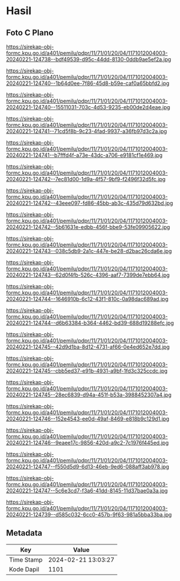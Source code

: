# Hasil

## Foto C Plano

https://sirekap-obj-formc.kpu.go.id/a401/pemilu/pdpr/11/71/01/20/04/1171012004003-20240221-124738--bdf49539-d95c-44dd-8130-0ddb9ae5ef2a.jpg

https://sirekap-obj-formc.kpu.go.id/a401/pemilu/pdpr/11/71/01/20/04/1171012004003-20240221-124740--1b64d0ee-7f86-45d8-b59e-caf0a65bbfd2.jpg

https://sirekap-obj-formc.kpu.go.id/a401/pemilu/pdpr/11/71/01/20/04/1171012004003-20240221-124740--15511031-703c-4d53-9235-eb00de2d4eae.jpg

https://sirekap-obj-formc.kpu.go.id/a401/pemilu/pdpr/11/71/01/20/04/1171012004003-20240221-124741--71cd5f8b-9c23-4fad-9937-a36fb97d3c2a.jpg

https://sirekap-obj-formc.kpu.go.id/a401/pemilu/pdpr/11/71/01/20/04/1171012004003-20240221-124741--b7fffd4f-a73e-43dc-a706-e9181cf1e469.jpg

https://sirekap-obj-formc.kpu.go.id/a401/pemilu/pdpr/11/71/01/20/04/1171012004003-20240221-124742--7ec81d00-1d9a-4f57-9bf9-f2496f32d5fc.jpg

https://sirekap-obj-formc.kpu.go.id/a401/pemilu/pdpr/11/71/01/20/04/1171012004003-20240221-124742--43eee097-fd86-45bb-ab3c-435d79d632bd.jpg

https://sirekap-obj-formc.kpu.go.id/a401/pemilu/pdpr/11/71/01/20/04/1171012004003-20240221-124742--5b61631e-edbb-456f-bbe9-53fe09905622.jpg

https://sirekap-obj-formc.kpu.go.id/a401/pemilu/pdpr/11/71/01/20/04/1171012004003-20240221-124743--038c5db9-2a1c-447e-be28-d2bac26cda6e.jpg

https://sirekap-obj-formc.kpu.go.id/a401/pemilu/pdpr/11/71/01/20/04/1171012004003-20240221-124743--62d0f4fb-526c-4396-aaf7-7399de7ebb64.jpg

https://sirekap-obj-formc.kpu.go.id/a401/pemilu/pdpr/11/71/01/20/04/1171012004003-20240221-124744--1646910b-6c12-43f1-810c-0a98dac689ad.jpg

https://sirekap-obj-formc.kpu.go.id/a401/pemilu/pdpr/11/71/01/20/04/1171012004003-20240221-124744--d6b63384-b364-4462-bd39-688d19288efc.jpg

https://sirekap-obj-formc.kpu.go.id/a401/pemilu/pdpr/11/71/01/20/04/1171012004003-20240221-124745--42d9d1ba-8d12-4731-af66-0e4ed652e7dd.jpg

https://sirekap-obj-formc.kpu.go.id/a401/pemilu/pdpr/11/71/01/20/04/1171012004003-20240221-124745--cbb5ed37-e91b-4931-a9bf-1fd3c325ccdc.jpg

https://sirekap-obj-formc.kpu.go.id/a401/pemilu/pdpr/11/71/01/20/04/1171012004003-20240221-124745--28ec6839-d94a-451f-b53a-3988452307a4.jpg

https://sirekap-obj-formc.kpu.go.id/a401/pemilu/pdpr/11/71/01/20/04/1171012004003-20240221-124746--152e4543-ee0d-49af-8469-e818b9c129d1.jpg

https://sirekap-obj-formc.kpu.go.id/a401/pemilu/pdpr/11/71/01/20/04/1171012004003-20240221-124746--9eaee17c-9856-420d-a9c2-7c1976f445ed.jpg

https://sirekap-obj-formc.kpu.go.id/a401/pemilu/pdpr/11/71/01/20/04/1171012004003-20240221-124747--f550d5d9-6d13-46eb-9ed6-088aff3ab978.jpg

https://sirekap-obj-formc.kpu.go.id/a401/pemilu/pdpr/11/71/01/20/04/1171012004003-20240221-124747--5c6e3cd7-f3a6-41dd-8145-11d37bae0a3a.jpg

https://sirekap-obj-formc.kpu.go.id/a401/pemilu/pdpr/11/71/01/20/04/1171012004003-20240221-124739--d585c032-6cc0-457b-9f63-981a5bba33ba.jpg


## Metadata

| Key        | Value               |
| ---------- | ------------------- |
| Time Stamp | 2024-02-21 13:03:27 |
| Kode Dapil | 1101                |



